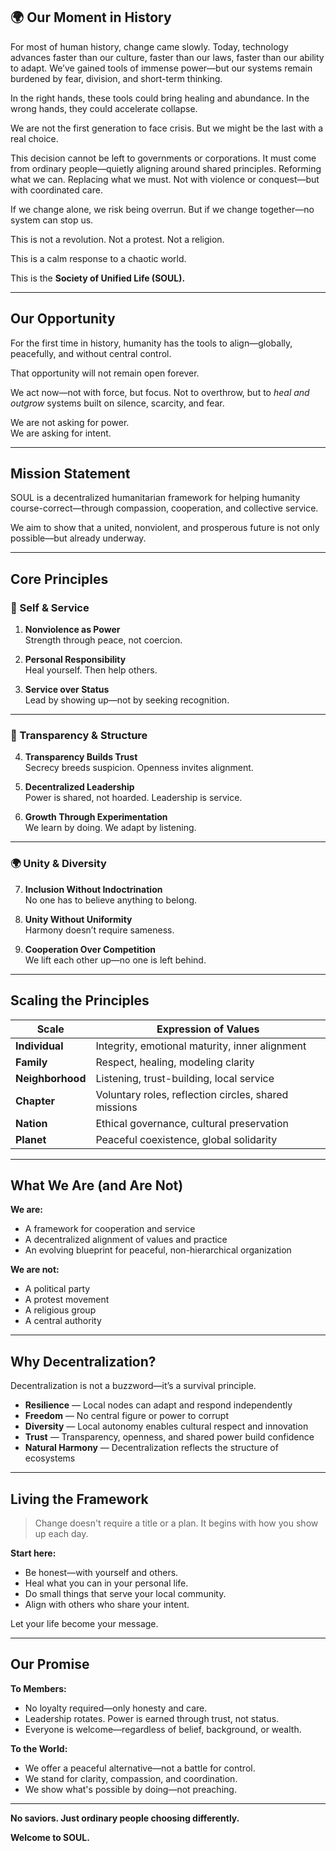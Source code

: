 
## 🌍 Our Moment in History

For most of human history, change came slowly. Today, technology advances faster than our culture, faster than our laws, faster than our ability to adapt. We’ve gained tools of immense power—but our systems remain burdened by fear, division, and short-term thinking.

In the right hands, these tools could bring healing and abundance. In the wrong hands, they could accelerate collapse.

We are not the first generation to face crisis. But we might be the last with a real choice.

This decision cannot be left to governments or corporations. It must come from ordinary people—quietly aligning around shared principles. Reforming what we can. Replacing what we must. Not with violence or conquest—but with coordinated care.

If we change alone, we risk being overrun. But if we change together—no system can stop us.

This is not a revolution. Not a protest. Not a religion.

This is a calm response to a chaotic world.

This is the **Society of Unified Life (SOUL).**

---

## Our Opportunity

For the first time in history, humanity has the tools to align—globally, peacefully, and without central control.

That opportunity will not remain open forever.

We act now—not with force, but focus. Not to overthrow, but to *heal and outgrow* systems built on silence, scarcity, and fear.

We are not asking for power.  
We are asking for intent.

---

## Mission Statement

SOUL is a decentralized humanitarian framework for helping humanity course-correct—through compassion, cooperation, and collective service.

We aim to show that a united, nonviolent, and prosperous future is not only possible—but already underway.

---

## Core Principles

### 🧘 Self & Service

1. **Nonviolence as Power**  
   Strength through peace, not coercion.

2. **Personal Responsibility**  
   Heal yourself. Then help others.

3. **Service over Status**  
   Lead by showing up—not by seeking recognition.

---

### 🔎 Transparency & Structure

4. **Transparency Builds Trust**  
   Secrecy breeds suspicion. Openness invites alignment.

5. **Decentralized Leadership**  
   Power is shared, not hoarded. Leadership is service.

6. **Growth Through Experimentation**  
   We learn by doing. We adapt by listening.

---

### 🌍 Unity & Diversity

7. **Inclusion Without Indoctrination**  
   No one has to believe anything to belong.

8. **Unity Without Uniformity**  
   Harmony doesn’t require sameness.

9. **Cooperation Over Competition**  
   We lift each other up—no one is left behind.

---

## Scaling the Principles

| Scale            | Expression of Values                                 |
| ---------------- | ---------------------------------------------------- |
| **Individual**   | Integrity, emotional maturity, inner alignment       |
| **Family**       | Respect, healing, modeling clarity                   |
| **Neighborhood** | Listening, trust-building, local service             |
| **Chapter**      | Voluntary roles, reflection circles, shared missions |
| **Nation**       | Ethical governance, cultural preservation            |
| **Planet**       | Peaceful coexistence, global solidarity              |

---

## What We Are (and Are Not)

**We are:**

- A framework for cooperation and service  
- A decentralized alignment of values and practice  
- An evolving blueprint for peaceful, non-hierarchical organization  

**We are not:**

- A political party  
- A protest movement  
- A religious group  
- A central authority  

---

## Why Decentralization?

Decentralization is not a buzzword—it’s a survival principle.

- **Resilience** — Local nodes can adapt and respond independently  
- **Freedom** — No central figure or power to corrupt  
- **Diversity** — Local autonomy enables cultural respect and innovation  
- **Trust** — Transparency, openness, and shared power build confidence  
- **Natural Harmony** — Decentralization reflects the structure of ecosystems  

---

## Living the Framework

> Change doesn't require a title or a plan. It begins with how you show up each day.

**Start here:**

- Be honest—with yourself and others.  
- Heal what you can in your personal life.  
- Do small things that serve your local community.  
- Align with others who share your intent.  

Let your life become your message.

---

## Our Promise

**To Members:**

- No loyalty required—only honesty and care.  
- Leadership rotates. Power is earned through trust, not status.  
- Everyone is welcome—regardless of belief, background, or wealth.  

**To the World:**

- We offer a peaceful alternative—not a battle for control.  
- We stand for clarity, compassion, and coordination.  
- We show what's possible by doing—not preaching.  

---

**No saviors. Just ordinary people choosing differently.**

**Welcome to SOUL.**
